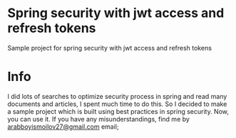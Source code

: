 # Spring security with jwt access and refresh tokens
Sample project for spring security with jwt access and refresh tokens

# Info
I did lots of searches to optimize security process in spring and read many documents and articles, I spent much time to do this.
So I decided to make a sample project which is built using best practices in spring security. Now, you can use it.
If you have any misunderstandings, find me by arabboyismoilov27@gmail.com email;
